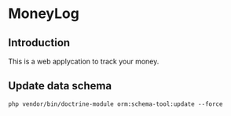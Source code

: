# MoneyLog

## Introduction

This is a web applycation to track your money.

## Update data schema
```
php vendor/bin/doctrine-module orm:schema-tool:update --force
```
